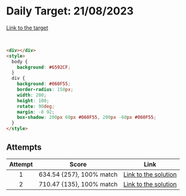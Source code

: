 # Daily Target: 21/08/2023

[Link to the target](https://cssbattle.dev/play/1CBnRp8yysk1kffJXD56)

<!-- ![img](../images/target-solution/daily-target_2023-08-26.png) -->

<br>

```html
<div></div>
<style>
  body {
    background: #6592CF;
  }
  div {
    background: #060F55;
    border-radius: 150px;
    width: 200;
    height: 100;
    rotate: 90deg;
    margin: -8 92;
    box-shadow: 200px 60px #060F55, 200px -60px #060F55;
  }
</style>
```

## Attempts
| Attempt | Score | Link |
|:-:|:-:|:-:|
| 1 | 634.54 {257}, 100% match  | [Link to the solution](../html/daily-target_2023-08-21_attempt-01.html) |
| 2 | 710.47 {135}, 100% match  | [Link to the solution](../html/daily-target_2023-08-21_attempt-02.html) |